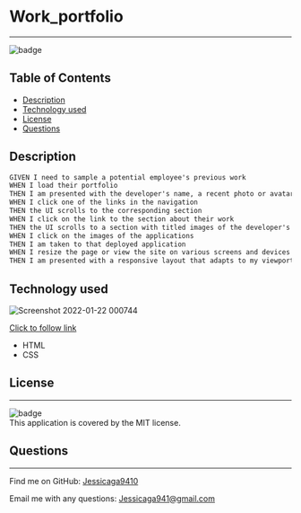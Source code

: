 # Work_portfolio
----------
![badge](https://img.shields.io/badge/license-MIT-ff69b4)

## Table of Contents

- [Description](#description)
- [Technology used](#technology-used)
- [License](#license)
- [Questions](#questions)

## Description

```md
GIVEN I need to sample a potential employee's previous work
WHEN I load their portfolio
THEN I am presented with the developer's name, a recent photo or avatar, and links to sections about them, their work, and how to contact them
WHEN I click one of the links in the navigation
THEN the UI scrolls to the corresponding section
WHEN I click on the link to the section about their work
THEN the UI scrolls to a section with titled images of the developer's applications
WHEN I click on the images of the applications
THEN I am taken to that deployed application
WHEN I resize the page or view the site on various screens and devices
THEN I am presented with a responsive layout that adapts to my viewport
```

## Technology used

![Screenshot 2022-01-22 000744](https://user-images.githubusercontent.com/87554644/150625546-27bae1e3-17c0-45b8-9fdb-985fa2d69705.jpg)

[Click to follow link](https://jessicaga9410.github.io/Work_portfolio/)
- HTML
- CSS

## License
----------
![badge](https://img.shields.io/badge/license-MIT-ff69b4)
<br />
This application is covered by the MIT license. 

## Questions
----------
Find me on GitHub: [Jessicaga9410](https://github.com/Jessicaga9410)

Email me with any questions: Jessicaga941@gmail.com